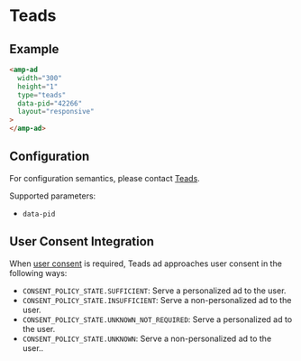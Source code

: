 <!---
Copyright 2015 The AMP HTML Authors. All Rights Reserved.

Licensed under the Apache License, Version 2.0 (the "License");
you may not use this file except in compliance with the License.
You may obtain a copy of the License at

      http://www.apache.org/licenses/LICENSE-2.0

Unless required by applicable law or agreed to in writing, software
distributed under the License is distributed on an "AS-IS" BASIS,
WITHOUT WARRANTIES OR CONDITIONS OF ANY KIND, either express or implied.
See the License for the specific language governing permissions and
limitations under the License.
-->

# Teads

## Example

```html
<amp-ad
  width="300"
  height="1"
  type="teads"
  data-pid="42266"
  layout="responsive"
>
</amp-ad>
```

## Configuration

For configuration semantics, please contact [Teads](http://teads.tv/fr/contact/).

Supported parameters:

-   `data-pid`

## User Consent Integration

When [user consent](https://github.com/ampproject/amphtml/blob/main/extensions/amp-consent/amp-consent.md#blocking-behaviors) is required, Teads ad approaches user consent in the following ways:

-   `CONSENT_POLICY_STATE.SUFFICIENT`: Serve a personalized ad to the user.
-   `CONSENT_POLICY_STATE.INSUFFICIENT`: Serve a non-personalized ad to the user.
-   `CONSENT_POLICY_STATE.UNKNOWN_NOT_REQUIRED`: Serve a personalized ad to the user.
-   `CONSENT_POLICY_STATE.UNKNOWN`: Serve a non-personalized ad to the user..
